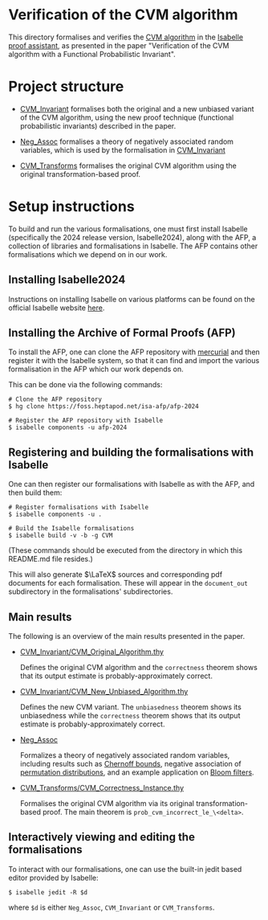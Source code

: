 # Verification of the CVM algorithm

This directory formalises and verifies the
[CVM algorithm](https://arxiv.org/abs/2301.10191)
in the [Isabelle proof assistant](https://isabelle.in.tum.de/),
as presented in the paper
"Verification of the CVM algorithm with a Functional Probabilistic Invariant".

# Project structure

- [CVM_Invariant](CVM_Invariant)
  formalises both the original and a new unbiased variant of the CVM algorithm, using the
  new proof technique (functional probabilistic invariants) described in the paper.

- [Neg_Assoc](Neg_Assoc)
  formalises a theory of negatively associated random variables, which is used
  by the formalisation in [CVM_Invariant](CVM_Invariant)

- [CVM_Transforms](CVM_Transforms)
  formalises the original CVM algorithm using the original
  transformation-based proof.

# Setup instructions

To build and run the various formalisations, one must first install Isabelle
(specifically the 2024 release version, Isabelle2024), along with the AFP,
a collection of libraries and formalisations in Isabelle.
The AFP contains other formalisations which we depend on in our work.

## Installing Isabelle2024

Instructions on installing Isabelle on various platforms can be found on the official
Isabelle website [here](https://isabelle.in.tum.de/installation.html).

## Installing the Archive of Formal Proofs (AFP)

To install the AFP, one can clone the AFP repository with
[mercurial](https://www.mercurial-scm.org/)
and then register it with the Isabelle system, so that it can find and import
the various formalisation in the AFP which our work depends on.

This can be done via the following commands:

```shell
# Clone the AFP repository
$ hg clone https://foss.heptapod.net/isa-afp/afp-2024

# Register the AFP repository with Isabelle
$ isabelle components -u afp-2024 
```

## Registering and building the formalisations with Isabelle

One can then register our formalisations with Isabelle as with the AFP, and then build them:

```shell
# Register formalisations with Isabelle
$ isabelle components -u . 

# Build the Isabelle formalisations
$ isabelle build -v -b -g CVM
```

(These commands should be executed from the directory in which this README.md file resides.)

This will also generate $\LaTeX$ sources and corresponding pdf documents for
each formalisation.
These will appear in the `document_out` subdirectory in the formalisations'
subdirectories.

## Main results

The following is an overview of the main results presented in the paper.

- [CVM_Invariant/CVM_Original_Algorithm.thy](CVM_Invariant/CVM_Original_Algorithm.thy)
  
  Defines the original CVM algorithm and the `correctness` theorem shows that its output estimate is probably-approximately correct.
- [CVM_Invariant/CVM_New_Unbiased_Algorithm.thy](CVM_Invariant/CVM_Algorithm.thy)
  
  Defines the new CVM variant. The `unbiasedness` theorem shows its unbiasedness while the `correctness` theorem shows that its output estimate is probably-approximately correct.

- [Neg_Assoc](Neg_Assoc)
  
  Formalizes a theory of negatively associated random variables, including results such as [Chernoff bounds](Neg_Assoc/Neg_Assoc_Chernoff_Bounds.thy), negative association of [permutation distributions](Neg_Assoc/Neg_Assoc_Permutation_Distributions.thy), and an example application on [Bloom filters](Neg_Assoc/Neg_Assoc_Bloom_Filters.thy).

- [CVM_Transforms/CVM_Correctness_Instance.thy](CVM_Transforms)
  
  Formalises the original CVM algorithm via its original transformation-based proof. The main theorem is `prob_cvm_incorrect_le_\<delta>`.

## Interactively viewing and editing the formalisations

To interact with our formalisations, one can use the built-in jedit based
editor provided by Isabelle:

```shell
$ isabelle jedit -R $d
```

where `$d` is either `Neg_Assoc`, `CVM_Invariant` or `CVM_Transforms`.
